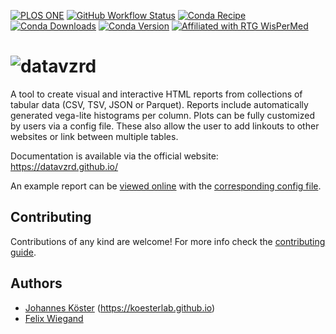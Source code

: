 [![PLOS ONE](https://img.shields.io/badge/PLOS%20ONE-10.1371%2Fjournal.pone.0323079-blue.svg)](https://doi.org/10.1371/journal.pone.0323079)
[![GitHub Workflow Status](https://img.shields.io/github/actions/workflow/status/datavzrd/datavzrd/rust.yml?branch=main&label=tests)](https://github.com/datavzrd/datavzrd/actions)
[![Conda Recipe](https://img.shields.io/badge/recipe-datavzrd-green.svg)](https://anaconda.org/conda-forge/datavzrd)
[![Conda Downloads](https://img.shields.io/conda/dn/conda-forge/datavzrd.svg)](https://anaconda.org/conda-forge/datavzrd)
[![Conda Version](https://img.shields.io/conda/vn/conda-forge/datavzrd.svg)](https://anaconda.org/conda-forge/datavzrd)
[![Affiliated with RTG WisPerMed](https://img.shields.io/badge/Affiliated-RTG%202535%20WisPerMed-blue)](https://wispermed.org/)

# ![datavzrd](logo.svg)

A tool to create visual and interactive HTML reports from collections of tabular data (CSV, TSV, JSON or Parquet). Reports include automatically generated vega-lite histograms per column.
Plots can be fully customized by users via a config file. These also allow the user to add linkouts to other websites or link between multiple tables.

Documentation is available via the official website: https://datavzrd.github.io/

An example report can be [viewed online](https://datavzrd.github.io/datavzrd/index.html) with the [corresponding config file](https://github.com/datavzrd/datavzrd/tree/main/.examples/example-config.yaml).

## Contributing

Contributions of any kind are welcome! For more info check the [contributing guide](https://datavzrd.github.io/docs/contributing.html).

## Authors

* [Johannes Köster](https://github.com/johanneskoester) (https://koesterlab.github.io)
* [Felix Wiegand](https://github.com/fxwiegand)
